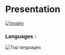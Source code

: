 # Presentation
[![trophy](https://github-profile-trophy.vercel.app/?username=lorenzo-ayral)](https://github.com/lorenzo-ayral/github-profile-trophy)


### Languages :
![Top languages](https://github-readme-stats.vercel.app/api/top-langs/?username=lorenzo-ayral&show_icons=true&theme=radical&langs_count=8)
